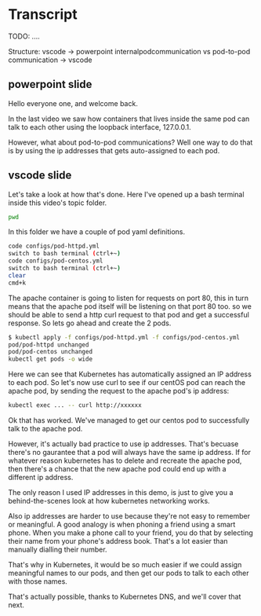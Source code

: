 # Transcript

TODO: ....

Structure:
vscode
-> powerpoint internalpodcommunication vs pod-to-pod communication
-> vscode


## powerpoint slide

Hello everyone one, and welcome back.


In the last video we saw how containers that lives inside the same pod can talk to each other using the loopback interface, 127.0.0.1. 

However, what about pod-to-pod communications? Well one way to do that is by using the ip addresses that gets auto-assigned to each pod.  

## vscode slide

Let's take a look at how that's done. Here I've opened up a bash terminal inside this video's topic folder.

```bash
pwd
```

In this folder we have a couple of pod yaml definitions.

```bash
code configs/pod-httpd.yml 
switch to bash terminal (ctrl+~) 
code configs/pod-centos.yml 
switch to bash terminal (ctrl+~) 
clear
cmd+k

```

The apache container is going to listen for requests on port 80, this in turn means that the apache pod itself will be listening on that port 80 too. so we should be able to send a http curl request to that pod and get a successful response. So lets go ahead and create the 2 pods.  



```bash
$ kubectl apply -f configs/pod-httpd.yml -f configs/pod-centos.yml
pod/pod-httpd unchanged
pod/pod-centos unchanged
kubectl get pods -o wide
```

Here we can see that Kubernetes has automatically assigned an IP address to each pod. So let's now use curl to see if our centOS pod can reach the apache pod, by sending the request to the apache pod's ip address:


```bash
kubectl exec ... -- curl http://xxxxxx
```

Ok that has worked. We've managed to get our centos pod to successfully talk to the apache pod. 

However, it's actually bad practice to use ip addresses. That's becuase there's no gaurantee that a pod will always have the same ip address. If for whatever reason kubernetes has to delete and recreate the apache pod, then there's a chance that the new apache pod could end up with a different ip address. 

The only reason I used IP addresses in this demo, is just to give you a behind-the-scenes look at how kubernetes networking works.

Also ip addresses are harder to use because they're not easy to remember or meaningful. A good analogy is when phoning a friend using a smart phone. When you make a phone call to your friend, you do that by selecting their name from your phone's address book. That's a lot easier than manually dialling their number. 

That's why in Kubernetes, it would be so much easier if we could assign meaningful names to our pods, and then get our pods to talk to each other with those names. 


That's actually possible, thanks to Kubernetes DNS, and we'll cover that next. 


```

